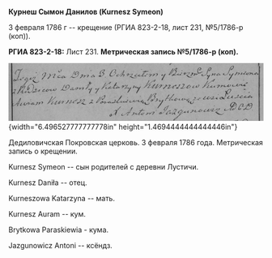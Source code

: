 **Курнеш Сымон Данилов (Kurnesz Symeon)**

3 февраля 1786 г -- крещение (РГИА 823-2-18, лист 231, №5/1786-р (коп)).

**РГИА 823-2-18:** Лист 231. **Метрическая запись №5/1786-р (коп).**

![](./media/b5bf638fadc791ad5277e632db3f2b9200c371b6.png){width="6.496527777777778in"
height="1.4694444444444446in"}

Дедиловичская Покровская церковь. 3 февраля 1786 года. Метрическая
запись о крещении.

Kurnesz Symeon -- сын родителей с деревни Лустичи.

Kurnesz Daniła -- отец.

Kurneszowa Katarzyna -- мать.

Kurnesz Auram -- кум.

Brytkowa Paraskiewia - кума.

Jazgunowicz Antoni -- ксёндз.

